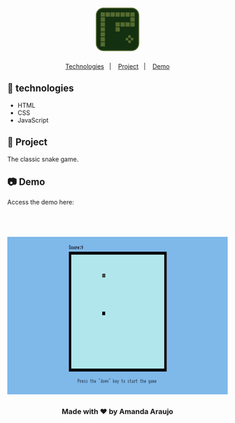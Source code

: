 <h1 align="center">
  <img src="./assets/favicon.png" width="100px" />
</h1>

<p align="center">
  <a href="#-technologies">Technologies</a>&nbsp;&nbsp;&nbsp;|&nbsp;&nbsp;&nbsp;
  <a href="#-projetc">Project</a>&nbsp;&nbsp;&nbsp;|&nbsp;&nbsp;&nbsp;
  <a href="#-demo">Demo</a>
</p>


## 🚀 technologies

- HTML
- CSS
- JavaScript

## 🐍 Project 

The classic snake game.

## 📷 Demo

Access the demo here:

<br>
<h1 align="center">
  <img src="./assets/snakegif.gif" width="640" height="360">
</h1>


<h3 align="center">
  Made with  ❤️  by Amanda Araujo
</h3>